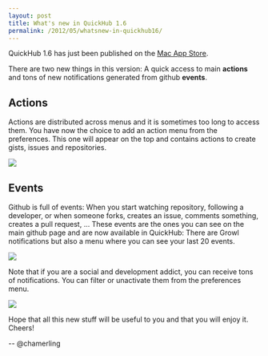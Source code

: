 ```yaml
---
layout: post
title: What's new in QuickHub 1.6
permalink: /2012/05/whatsnew-in-quickhub16/
---
```


QuickHub 1.6 has just been published on the [Mac App Store](http://itunes.apple.com/us/app/quickhub/id476665193 "Mac App Store - QuickHub").

There are two new things in this version: A quick access to main **actions** and tons of new notifications generated from github **events**.

## Actions
Actions are distributed across menus and it is sometimes too long to access them. You have now the choice to add an action menu from the preferences. This one will appear on the top and contains actions to create gists, issues and repositories.

<img src="http://f.cl.ly/items/2R1i3v1v2y1444281I3E/quickhubactions.png"/>

## Events
Github is full of events: When you start watching repository, following a developer, or when someone forks, creates an issue, comments something, creates a pull request, ... These events are the ones you can see on the main github page and are now available in QuickHub: There are Growl notifications but also a menu where you can see your last 20 events.

<img src="http://f.cl.ly/items/221B0T3D1J2C1q1Q1e2R/quickhubavents.png"/>

Note that if you are a social and development addict, you can receive tons of notifications. You can filter or unactivate them from the preferences menu.

<img src="http://f.cl.ly/items/1b282I1d1N3f382o3G24/quickhubeventspref.png"/>

Hope that all this new stuff will be useful to you and that you will enjoy it.
Cheers!

-- @chamerling
